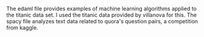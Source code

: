 The edaml file provides examples of machine learning algorithms applied to the titanic data set. I used the titanic data provided by villanova for this. 
The spacy file analyzes text data related to quora's question pairs, a competition from kaggle. 
